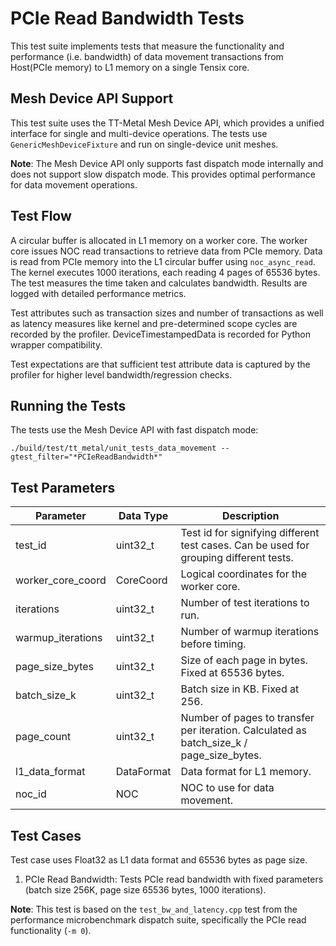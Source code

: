 # PCIe Read Bandwidth Tests

This test suite implements tests that measure the functionality and performance (i.e. bandwidth) of data movement transactions from Host(PCIe memory) to L1 memory on a single Tensix core.

## Mesh Device API Support
This test suite uses the TT-Metal Mesh Device API, which provides a unified interface for single and multi-device operations. The tests use `GenericMeshDeviceFixture` and run on single-device unit meshes.

**Note**: The Mesh Device API only supports fast dispatch mode internally and does not support slow dispatch mode. This provides optimal performance for data movement operations.

## Test Flow
A circular buffer is allocated in L1 memory on a worker core. The worker core issues NOC read transactions to retrieve data from PCIe memory. Data is read from PCIe memory into the L1 circular buffer using `noc_async_read`. The kernel executes 1000 iterations, each reading 4 pages of 65536 bytes. The test measures the time taken and calculates bandwidth. Results are logged with detailed performance metrics.

Test attributes such as transaction sizes and number of transactions as well as latency measures like kernel and pre-determined scope cycles are recorded by the profiler. DeviceTimestampedData is recorded for Python wrapper compatibility.

Test expectations are that sufficient test attribute data is captured by the profiler for higher level bandwidth/regression checks.

## Running the Tests
The tests use the Mesh Device API with fast dispatch mode:
```
./build/test/tt_metal/unit_tests_data_movement --gtest_filter="*PCIeReadBandwidth*"
```

## Test Parameters
| Parameter                 | Data Type             | Description |
| ------------------------- | --------------------- | ----------- |
| test_id                   | uint32_t              | Test id for signifying different test cases. Can be used for grouping different tests. |
| worker_core_coord         | CoreCoord             | Logical coordinates for the worker core. |
| iterations                | uint32_t              | Number of test iterations to run. |
| warmup_iterations         | uint32_t              | Number of warmup iterations before timing. |
| page_size_bytes           | uint32_t              | Size of each page in bytes. Fixed at 65536 bytes. |
| batch_size_k              | uint32_t              | Batch size in KB. Fixed at 256. |
| page_count                | uint32_t              | Number of pages to transfer per iteration. Calculated as batch_size_k / page_size_bytes. |
| l1_data_format            | DataFormat            | Data format for L1 memory. |
| noc_id                    | NOC                   | NOC to use for data movement. |

## Test Cases
Test case uses Float32 as L1 data format and 65536 bytes as page size.

1. PCIe Read Bandwidth: Tests PCIe read bandwidth with fixed parameters (batch size 256K, page size 65536 bytes, 1000 iterations).

**Note**: This test is based on the `test_bw_and_latency.cpp` test from the performance microbenchmark dispatch suite, specifically the PCIe read functionality (`-m 0`).
